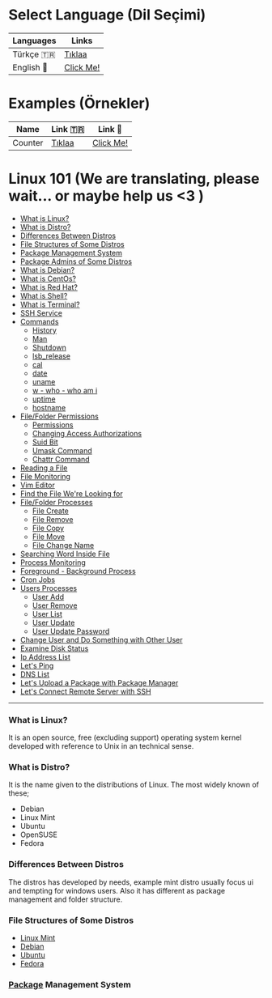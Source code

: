 #  Select Language (Dil Seçimi)

|Languages   | Links  | 
| ------------ | ------------ |
| Türkçe  :tr: | [Tıklaa](https://github.com/buraksecer/linux-101 "Tıklaa")  |
| English :england:|  [Click Me!](https://github.com/buraksecer/linux-101/tree/master/language/eng "Click Me! ")|

# Examples (Örnekler)

|Name   | Link  :tr: | Link :england:|
| ------------ | ------------ | ------------ | 
| Counter  | [Tıklaa](https://github.com/buraksecer/linux-101/tree/master/shell-scripts/tr/counter "Tıklaa")  | [Click Me!](https://github.com/buraksecer/linux-101/tree/master/shell-scripts/eng/counter "Click Me!") |

# Linux 101 (We are translating, please wait... or maybe help us <3 )

* [What is Linux?](#what-is-linux)
* [What is Distro?](#what-is-distro)
* [Differences Between Distros](#differences-between-distros)
* [File Structures of Some Distros](#file-structures-of-some-distros)
* [Package Management System](#package-management-system)
* [Package Admins of Some Distros](#)
* [What is Debian?](#)
* [What is CentOs?](#)
* [What is Red Hat?](#)
* [What is Shell?](#)
* [What is Terminal?](#)
* [SSH Service](#)
* [Commands](#)
  * [History](#)
  * [Man](#)
  * [Shutdown](#)
  * [lsb_release](#lsb_release)
  * [cal](#cal)
  * [date](#date)
  * [uname](#uname)
  * [w - who - who am i](#w-who-who-am-i)
  * [uptime](#uptime)
  * [hostname](#hostname)
* [File/Folder Permissions](#)
  * [Permissions](#)
  * [Changing Access Authorizations](#)
  * [Suid Bit](#)
  * [Umask Command](#)
  * [Chattr Command](#)
* [Reading a File](#)
* [File Monitoring](#)
* [Vim Editor](#)
* [Find the File We're Looking for](#)
* [File/Folder Processes](#)
  * [File Create](#)
  * [File Remove](#)
  * [File Copy](#)
  * [File Move](#)
  * [File Change Name](#)
* [Searching Word Inside File](#)
* [Process Monitoring](#)
* [Foreground - Background Process](#)
* [Cron Jobs](#)
* [Users Processes](#)
  * [User Add](#)
  * [User Remove](#)
  * [User List](#)
  * [User Update](#)
  * [User Update Password](#)
* [Change User and Do Something with Other User](#)
* [Examine Disk Status](#)
* [Ip Address List](#)
* [Let's Ping](#)
* [DNS List](#)
* [Let's Upload a Package with Package Manager](#)
* [Let's Connect Remote Server with SSH](#)

------------

### What is Linux?

It is an open source, free (excluding support) operating system kernel developed with reference to Unix in an technical sense.

### What is Distro?

It is the name given to the distributions of Linux. The most widely known of these;

- Debian
- Linux Mint
- Ubuntu
- OpenSUSE
- Fedora

### Differences Between Distros

The distros has developed by needs, example mint distro usually focus ui and tempting for windows users. Also it has different as package management and folder structure.

### File Structures of Some Distros

- [Linux Mint](https://community.linuxmint.com/tutorial/view/355 "Linux Mint")
- [Debian](https://www.debian.org/releases/buster/amd64/apcs02.en.html "Debian")
- [Ubuntu](https://help.ubuntu.com/community/LinuxFilesystemTreeOverview "Ubuntu")
- [Fedora](https://fedoraproject.org/wiki/Docs/Drafts/DirectoryStructure "Fedora")

### [Package](https://tr.wikipedia.org/wiki/Paket_y%C3%B6netim_sistemi "Package") Management System


